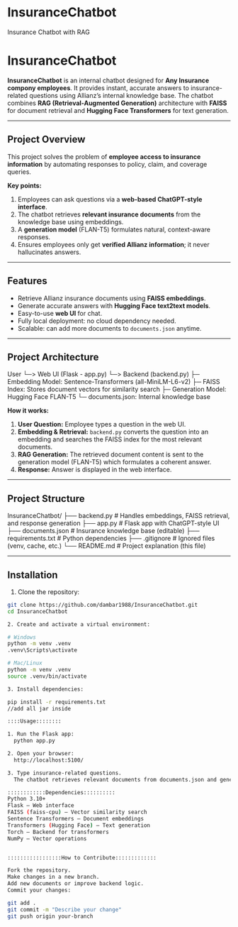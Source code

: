 # InsuranceChatbot
Insurance Chatbot with RAG


# InsuranceChatbot

**InsuranceChatbot** is an internal chatbot designed for **Any Insurance compony employees**. It provides instant, accurate answers to insurance-related questions using Allianz’s internal knowledge base. The chatbot combines **RAG (Retrieval-Augmented Generation)** architecture with **FAISS** for document retrieval and **Hugging Face Transformers** for text generation.

---

## Project Overview

This project solves the problem of **employee access to insurance information** by automating responses to policy, claim, and coverage queries.  

**Key points:**

1. Employees can ask questions via a **web-based ChatGPT-style interface**.
2. The chatbot retrieves **relevant insurance documents** from the knowledge base using embeddings.
3. A **generation model** (FLAN-T5) formulates natural, context-aware responses.
4. Ensures employees only get **verified Allianz information**; it never hallucinates answers.

---

## Features

- Retrieve Allianz insurance documents using **FAISS embeddings**.
- Generate accurate answers with **Hugging Face text2text models**.
- Easy-to-use **web UI** for chat.
- Fully local deployment: no cloud dependency needed.
- Scalable: can add more documents to `documents.json` anytime.

---

## Project Architecture

User
└─> Web UI (Flask - app.py)
└─> Backend (backend.py)
├─ Embedding Model: Sentence-Transformers (all-MiniLM-L6-v2)
├─ FAISS Index: Stores document vectors for similarity search
├─ Generation Model: Hugging Face FLAN-T5
└─ documents.json: Internal knowledge base


**How it works:**

1. **User Question:** Employee types a question in the web UI.
2. **Embedding & Retrieval:** `backend.py` converts the question into an embedding and searches the FAISS index for the most relevant documents.
3. **RAG Generation:** The retrieved document content is sent to the generation model (FLAN-T5) which formulates a coherent answer.
4. **Response:** Answer is displayed in the web interface.

---

## Project Structure

InsuranceChatbot/
├── backend.py # Handles embeddings, FAISS retrieval, and response generation
├── app.py # Flask app with ChatGPT-style UI
├── documents.json # Insurance knowledge base (editable)
├── requirements.txt # Python dependencies
├── .gitignore # Ignored files (venv, cache, etc.)
└── README.md # Project explanation (this file)


---

## Installation

1. Clone the repository:

```bash
git clone https://github.com/dambar1988/InsuranceChatbot.git
cd InsuranceChatbot

2. Create and activate a virtual environment:

# Windows
python -m venv .venv
.venv\Scripts\activate

# Mac/Linux
python -m venv .venv
source .venv/bin/activate

3. Install dependencies:

pip install -r requirements.txt
//add all jar inside

::::Usage::::::::

1. Run the Flask app:
  python app.py

2. Open your browser:
  http://localhost:5100/

3. Type insurance-related questions.
  The chatbot retrieves relevant documents from documents.json and generates accurate responses.

::::::::::::Dependencies::::::::::
Python 3.10+
Flask – Web interface
FAISS (faiss-cpu) – Vector similarity search
Sentence Transformers – Document embeddings
Transformers (Hugging Face) – Text generation
Torch – Backend for transformers
NumPy – Vector operations


:::::::::::::::::How to Contribute:::::::::::::

Fork the repository.
Make changes in a new branch.
Add new documents or improve backend logic.
Commit your changes:

git add .
git commit -m "Describe your change"
git push origin your-branch










